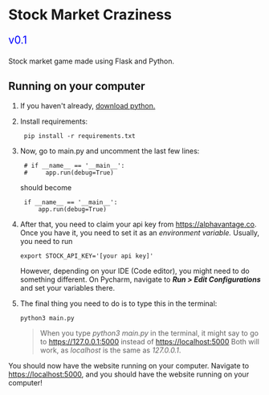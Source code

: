 # Stock Market Craziness
<p style="color:blue; font-size: 1.3rem">v0.1</p>


Stock market game made using Flask and Python.

## Running on your computer


1. If you haven't already, [download python.](https://www.python.org/downloads/)

2. Install requirements:

        pip install -r requirements.txt

3. Now, go to main.py and uncomment the last few lines:

        # if __name__ == '__main__':
        #     app.run(debug=True)

   should become

        if __name__ == '__main__':
            app.run(debug=True)

4. After that, you need to claim your api key from <https://alphavantage.co>.
   Once you have it, you need to set it as an *environment variable.*
   Usually, you need to run

       export STOCK_API_KEY='[your api key]'
   
   However, depending on your IDE (Code editor), you might 
   need to do something different. On Pycharm, navigate to 
   ***Run > Edit Configurations*** and set your variables there.

5. The final thing you need to do is to type this in the terminal:

       python3 main.py
   > When you type *python3 main.py* in the terminal, it might say to go to
   > <https://127.0.0.1:5000> instead of <https://localhost:5000>
   > Both will work, as *localhost* is the same as *127.0.0.1*.

You should now have the website running on your computer.
Navigate to <https://localhost:5000>,
and you should have the website running on your computer!

<br>


